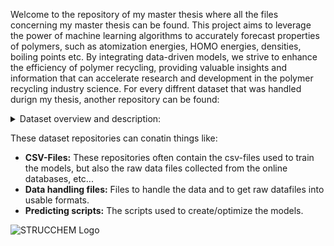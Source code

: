 Welcome to the repository of my master thesis where all the files concerning my master thesis can be found. This project aims to leverage the power of machine learning algorithms to accurately forecast properties of polymers, such as atomization energies, HOMO energies, densities, boiling points etc. By integrating data-driven models, we strive to enhance the efficiency of polymer recycling, providing valuable insights and information that can accelerate research and development in the polymer recycling industry science.
For every diffrent dataset that was handled durign my thesis, another repository can be found:

<details>
<summary>Dataset overview and description:</summary>

|Dataset|Description|
|---|---|
|[Khazana Polymers](https://github.com/WannesVerh/Master_Thesis/tree/main/Khazana_dataset)|The Khazana dataset was mainly used to explore the possibilities within the realm of featurizers and algorithms. Since there is a constantly growing number of algorithms and features available, the focus will be laid upon the ones that can be easily integrated with the DeepChem framework|
|[HOPV/QM9](https://github.com/WannesVerh/Master_Thesis/tree/main/HOPV_QM9_dataset)|Both the HOPV and QM9 datsets holds values on the HOMO energies of various compounds. Because the QM9 dataset holds 134 thousand molecules the initial steps of building the model where done on the HOPV dataset, which only holds 350 molecules.|
|[Polyol Mixtures](https://github.com/WannesVerh/Master_Thesis/tree/main/Polyol_mixtures)|An attempt was made to create a dataset ourselfs which contained the densities of various mixtures of polyethylene-glycol and polypropylene-glycol polymers.|
|[Alkane Dataset](https://github.com/WannesVerh/Master_Thesis/tree/main/Alkane_dataset)|The dataset referred to as the “alkane dataset”, consists of various hydrocarbons, mostly alkanes but it also contains alkenes and alkynes. This dataset was build using the engineering software Aspen, which holds extensive databases comprising diverse molecules together with their associated properties. From the 32 properties available, seven were chosen based on their usefulness in the simulation of separation processes, namely: Critical pressure (Bar), Liquid molar volume at 25°C (m3/Kmol), Specific gravitation (au), Boiling temperature (°C), Critical temperature (°C), Critical compressibility factor (a.u.)|
|[Temperature dependent density](https://github.com/WannesVerh/Master_Thesis/tree/main/T_dependent_density_database)|This database contains the densities of the same alkanes as in the alkane datset. The desnities of the alkanes are simulated by the engineering software Aspen at various temperatures, ranging from 25°C to 500°C in 25°C intervals. This dataset was used to check the ability of machinle learning models to predict temperature dependent densities of various hydrocarbons.|




</details>


 These dataset repositories can conatin things like:
- **CSV-Files:** These repositories often contain the csv-files used to train the models, but also the raw data files collected from the online databases, etc...
- **Data handling files:** Files to handle the data and to get raw datafiles into usable formats.
- **Predicting scripts:** The scripts used to create/optimize the models.

![STRUCCHEM Logo](https://github.com/WannesVerh/Master_Thesis/blob/main/STRUCCHEM_logo.jpg)
